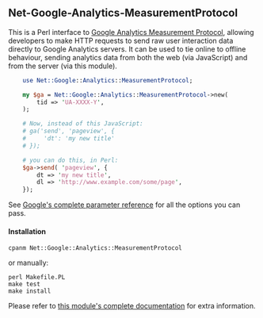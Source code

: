 ## Net-Google-Analytics-MeasurementProtocol ##

This is a Perl interface to [Google Analytics Measurement Protocol](https://developers.google.com/analytics/devguides/collection/protocol/v1/),
allowing developers to make HTTP requests to send raw user interaction data
directly to Google Analytics servers. It can be used to tie online to offline
behaviour, sending analytics data from both the web (via JavaScript) and
from the server (via this module).

```perl
    use Net::Google::Analytics::MeasurementProtocol;

    my $ga = Net::Google::Analytics::MeasurementProtocol->new(
        tid => 'UA-XXXX-Y',
    );

    # Now, instead of this JavaScript:
    # ga('send', 'pageview', {
    #     'dt': 'my new title'
    # });

    # you can do this, in Perl:
    $ga->send( 'pageview', {
        dt => 'my new title',
        dl => 'http://www.example.com/some/page',
    });
```

See [Google's complete parameter reference](https://developers.google.com/analytics/devguides/collection/protocol/v1/parameters) for all the options you can pass.

#### Installation ####

    cpanm Net::Google::Analytics::MeasurementProtocol

or manually:

    perl Makefile.PL
    make test
    make install

Please refer to [this module's complete documentation](https://metacpan.org/pod/Net::Google::Analytics::MeasurementProtocol)
for extra information.


